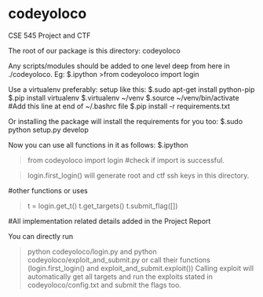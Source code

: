 # codeyoloco
CSE 545 Project and CTF

The root of our package is this directory: codeyoloco

Any scripts/modules should be added to one level deep from here in ./codeyoloco.
Eg: $.ipython
	>from codeyoloco import login

Use a virtualenv preferably:
setup like this:
$.sudo apt-get install python-pip
$.pip install virtualenv
$.virtualenv ~/venv
$.source ~/venv/bin/activate  #Add this line at end of ~/.bashrc file
$.pip install -r requirements.txt

Or installing the package will install the requirements for you too:
$.sudo python setup.py develop

Now you can use all functions in it as follows:
$.ipython
>from codeyoloco import login
#check if import is successful.

>login.first_login() will generate root and ctf ssh keys in this directory.

#other functions or uses
>t = login.get_t()
>t.get_targets(<id>)
>t.submit_flag([])

#All implementation related details added in the Project Report

You can directly run 
>python codeyoloco/login.py
and
>python codeyoloco/exploit_and_submit.py
or call their functions (login.first_login() and exploit_and_submit.exploit())
Calling exploit will automatically get all targets and run the exploits stated 
in codeyoloco/config.txt and submit the flags too.